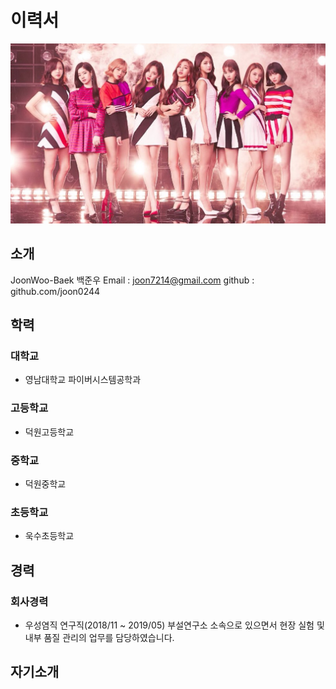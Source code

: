 # 이력서
![twice 사진](https://github.com/joon0244/smart_factory/blob/master/banner%20image.jpg?raw=true)
## 소개
 JoonWoo-Baek
 백준우
 Email : joon7214@gmail.com
 github : github.com/joon0244 
 
## 학력
### 대학교
  - 영남대학교 파이버시스템공학과
  
### 고등학교
  - 덕원고등학교
  
### 중학교
  - 덕원중학교
  
### 초등학교
  - 욱수초등학교

## 경력
### 회사경력
  - 우성염직 연구직(2018/11 ~ 2019/05)
   부설연구소 소속으로 있으면서 현장 실험 및 내부 품질 관리의 업무를 담당하였습니다.

## 자기소개

